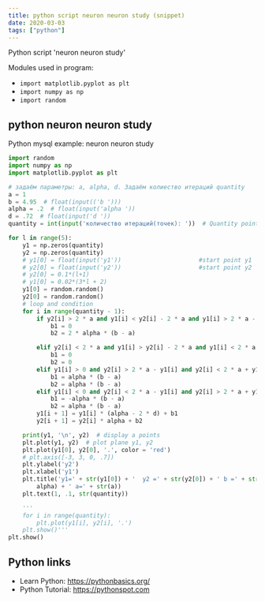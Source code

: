 ```yaml
---
title: python script neuron neuron study (snippet)
date: 2020-03-03
tags: ["python"]
---
```

Python script 'neuron neuron study'


Modules used in program: 
* `import matplotlib.pyplot as plt`
* `import numpy as np`
* `import random`

## python neuron neuron study

Python mysql example: neuron neuron study

```python
import random
import numpy as np
import matplotlib.pyplot as plt

# задаём параметры: a, alpha, d. Задаём колиество итераций quantity
a = 1
b = 4.95  # float(input(('b ')))
alpha = .2  # float(input('alpha '))
d = .72  # float(input('d '))
quantity = int(input('количество итераций(точек): '))  # Quantity points

for l in range(5):
    y1 = np.zeros(quantity)
    y2 = np.zeros(quantity)
    # y1[0] = float(input('y1'))                      #start point y1
    # y2[0] = float(input('y2'))                      #start point y2
    # y2[0] = 0.1*(l+1)
    # y1[0] = 0.02*(3*l + 2)
    y1[0] = random.random()
    y2[0] = random.random()
    # loop and condition
    for i in range(quantity - 1):
        if y2[i] > 2 * a and y1[i] < y2[i] - 2 * a and y1[i] > 2 * a - y2[i]:
            b1 = 0
            b2 = 2 * alpha * (b - a)

        elif y2[i] < 2 * a and y1[i] > y2[i] - 2 * a and y1[i] < 2 * a - y2[i]:
            b1 = 0
            b2 = 0
        elif y1[i] > 0 and y2[i] > 2 * a - y1[i] and y2[i] < 2 * a + y1[i]:
            b1 = alpha * (b - a)
            b2 = alpha * (b - a)
        elif y1[i] < 0 and y2[i] < 2 * a - y1[i] and y2[i] > 2 * a + y1[i]:
            b1 = -alpha * (b - a)
            b2 = alpha * (b - a)
        y1[i + 1] = y1[i] * (alpha - 2 * d) + b1
        y2[i + 1] = y2[i] * alpha + b2

    print(y1, '\n', y2)  # display a points
    plt.plot(y1, y2)  # plot plane y1, y2
    plt.plot(y1[0], y2[0], '.', color = 'red')
    # plt.axis([-3, 3, 0, .7])
    plt.ylabel('y2')
    plt.xlabel('y1')
    plt.title('y1=' + str(y1[0]) + '  y2 =' + str(y2[0]) + ' b =' + str(b) + ' d=' + str(d) + ' alpha=' + str(
        alpha) + ' a=' + str(a))
    plt.text(1, .1, str(quantity))

    '''
    for i in range(quantity):
        plt.plot(y1[i], y2[i], '.')
    plt.show()'''
plt.show()

```

## Python links

- Learn Python: https://pythonbasics.org/
- Python Tutorial: https://pythonspot.com
